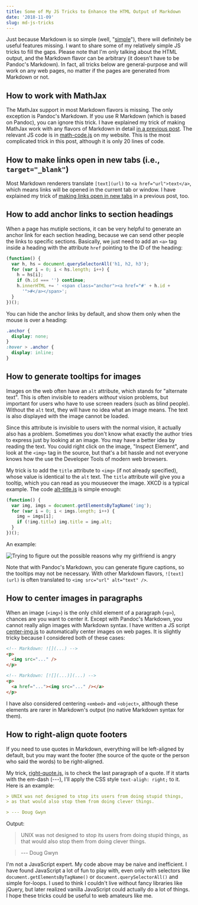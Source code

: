 ```yaml
---
title: Some of My JS Tricks to Enhance the HTML Output of Markdown
date: '2018-11-09'
slug: md-js-tricks
---
```


Just because Markdown is so simple (well, "[simple](/en/2018/11/hard-markdown/)"), there will definitely be useful features missing. I want to share some of my relatively simple JS tricks to fill the gaps. Please note that I'm only talking about the HTML output, and the Markdown flavor can be arbitrary (it doesn't have to be Pandoc's Markdown). In fact, all tricks below are general-purpose and will work on any web pages, no matter if the pages are generated from Markdown or not. 

## How to work with MathJax

The MathJax support in most Markdown flavors is missing. The only exception is Pandoc's Markdown. If you use R Markdown (which is based on Pandoc), you can ignore this trick. I have explained my trick of making MathJax work with any flavors of Markdown in detail [in a previous post](/en/2018/07/latex-math-markdown/). The relevant JS code is in [math-code.js](https://github.com/rbind/yihui/blob/master/static/js/math-code.js) on my website. This is the most complicated trick in this post, although it is only 20 lines of code.

## How to make links open in new tabs (i.e., `target="_blank"`)

Most Markdown renderers translate `[text](url)` to `<a href="url">text</a>`, which means links will be opened in the current tab or window. I have explained my trick of [making links open in new tabs](/en/2018/09/target-blank/) in a previous post, too.

## How to add anchor links to section headings

When a page has mutiple sections, it can be very helpful to generate an anchor link for each section heading, because we can send other people the links to specific sections. Basically, we just need to add an `<a>` tag inside a heading with the attribute `href` pointing to the ID of the heading:

```js
(function() {
  var h, hs = document.querySelectorAll('h1, h2, h3');
  for (var i = 0; i < hs.length; i++) {
    h = hs[i];
    if (h.id === '') continue;
    h.innerHTML += ' <span class="anchor"><a href="#' + h.id +
      '">#</a></span>';
  }
})();
```

You can hide the anchor links by default, and show them only when the mouse is over a heading:

```css
.anchor {
  display: none;
}
:hover > .anchor {
  display: inline;
}
```

## How to generate tooltips for images

Images on the web often have an `alt` attribute, which stands for "alternate text". This is often invisible to readers _without_ vision problems, but important for users who have to use screen readers (such as blind people). Without the `alt` text, they will have no idea what an image means. The text is also displayed with the image cannot be loaded.

Since this attribute is invisible to users with the normal vision, it actually also has a problem. Sometimes you don't know what exactly the author tries to express just by looking at an image. You may have a better idea by reading the text. You could right click on the image, "Inspect Element", and look at the `<img>` tag in the source, but that's a bit hassle and not everyone knows how the use the Developer Tools of modern web browsers.

My trick is to add the `title` attribute to `<img>` (if not already specified), whose value is identical to the `alt` text. The `title` attribute will give you a tooltip, which you can read as you mouseover the image. XKCD is a typical example. The code [alt-title.js](https://github.com/rbind/yihui/blob/master/static/js/alt-title.js) is simple enough:

```js
(function() {
  var img, imgs = document.getElementsByTagName('img');
  for (var i = 0; i < imgs.length; i++) {
    img = imgs[i];
    if (!img.title) img.title = img.alt;
  }
})();
```

An example:

![Trying to figure out the possible reasons why my girlfriend is angry](https://db.yihui.org/images/thick-book.jpg)

Note that with Pandoc's Markdown, you can generate figure captions, so the tooltips may not be necessary. With other Markdown flavors, `![text](url)` is often translated to `<img src="url" alt="text" />`.

## How to center images in paragraphs

When an image (`<img>`) is the only child element of a paragraph (`<p>`), chances are you want to center it. Except with Pandoc's Markdown, you cannot really align images with Markdown syntax. I have written a JS script [center-img.js](https://github.com/rbind/yihui/blob/master/static/js/center-img.js) to automatically center images on web pages. It is slightly tricky because I considered both of these cases:

```html
<!-- Markdown: ![](...) -->
<p>
  <img src="..." />
</p>

<!-- Markdown: [![](...)](...) -->
<p>
  <a href="..."><img src="..." /></a>
</p>

```

I have also considered centering `<embed>` and `<object>`, although these elements are rarer in Markdown's output (no native Markdown syntax for them).

## How to right-align quote footers

If you need to use quotes in Markdown, everything will be left-aligned by default, but you may want the footer (the source of the quote or the person who said the words) to be right-aligned.

My trick, [right-quote.js](https://github.com/rbind/yihui/blob/master/static/js/right-quote.js), is to check the last paragraph of a quote. If it starts with the em-dash (---), I'll apply the CSS style `text-aligh: right;` to it. Here  is an example:


```md
> UNIX was not designed to stop its users from doing stupid things,
> as that would also stop them from doing clever things.

> --- Doug Gwyn
```

Output:

> UNIX was not designed to stop its users from doing stupid things,
> as that would also stop them from doing clever things.

> --- Doug Gwyn

I'm not a JavaScript expert. My code above may be naive and inefficient. I have found JavaScript a lot of fun to play with, even only with selectors like `document.getElementsByTagName()` or `document.querySelectorAll()` and simple for-loops. I used to think I couldn't live without fancy libraries like jQuery, but later realized vanilla JavaScript could actually do a lot of things. I hope these tricks could be useful to web amateurs like me.
